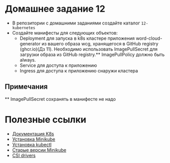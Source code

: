 # Домашнее задание 12

- В репозитории с домашними заданиями создайте каталог `12-kubernetes`
- Создайте манифесты для следующих объектов:
  - Deployment для запуска в k8s кластере приложения word-cloud-generator из вашего образа wcg, хранящегося в GitHub registry (ghcr.io)(Дз 11). Необходимо использовать ImagePullSecret для загрузки образа из GitHub registry.** ImagePullPolicy должно быть always.
  - Service для доступа к приложению
  - Ingress для доступа к приложению снаружи кластера

## Примечания
** ImagePullSecret сохранять в манифесте не надо

# Полезные ссылки

- [Документация K8s](https://kubernetes.io/docs/tutorials/)
- [Установка Minikube](https://kubernetes.io/docs/tasks/tools/install-minikube/)
- [Установка kubectl](https://kubernetes.io/docs/tasks/tools/install-kubectl/)
- [Старые версии Minikube](https://github.com/kubernetes/minikube/tags)
- [CSI drivers](https://kubernetes-csi.github.io/docs/drivers.html)